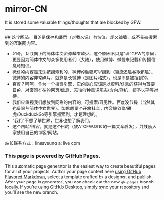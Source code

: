 # mirror-CN
It is stored some valuable things/thoughts that are blocked by GFW.
<br>
<hr>
## 这个网站，目的是保存和展示（对我来说）有价值，却又被墙，或不易被搜索到的互联网内容。

+ 如今，互联网上的简体中文资源越来越少。这个原因不只是“墙”GFW的原因，更是因为简体中文的众多使用者们（大陆），使用微博、微信来记载和传播信息和知识。
+ 微信的内容是无法被搜索到的，微博的勉强可以搜到（百度还是谷歌都是）。微博的内容非常碎片，就算是长微博（是图片格式），也是不易被搜到的。
+ 百度？呵呵，作为一个搜索引擎，它的良心应该是以资料/信息的获得为首要目的，对客观存在的网页/信息，无论何种意识形态/方向/动机，都予以平等对待。
+ 我们应重视我们想放到网络的内容的，可搜索/可见性。百度没节操（当然其也局限与简体中文世界）。如果想要个开放社会，内容被谷歌/雅虎/DuckduckGo等引擎搜索到，才是理想的。
+ “我们”不想了解世界，世界也想了解我们。
+ 这个网站/博客，就是这个目的（被ATGFW.ORG的一篇文章启发），并鼓励大家使用自己的博客/网站。

站长联系方式：linusyeung at live com

### This page is powered by GitHub Pages.
This automatic page generator is the easiest way to create beautiful pages for all of your projects. Author your page content here [using GitHub Flavored Markdown](https://guides.github.com/features/mastering-markdown/), select a template crafted by a designer, and publish. After your page is generated, you can check out the new `gh-pages` branch locally. If you’re using GitHub Desktop, simply sync your repository and you’ll see the new branch.


